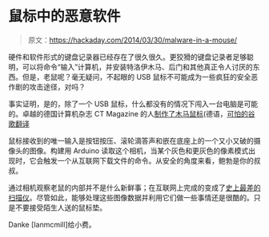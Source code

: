# 鼠标中的恶意软件

> 原文：<https://hackaday.com/2014/03/30/malware-in-a-mouse/>

硬件和软件形式的键盘记录器已经存在了很久很久。更狡猾的键盘记录者足够聪明，可以将命令“输入”计算机，并安装特洛伊木马、后门和其他真正令人讨厌的东西。但是，老鼠呢？毫无疑问，不起眼的 USB 鼠标不可能成为一些疯狂的安全恶作剧的攻击途径，对吗？

事实证明，是的，除了一个 USB 鼠标，什么都没有的情况下闯入一台电脑是可能的。卓越的德国计算机杂志 CT Magazine 的人[制作了木马鼠标](http://www.heise.de/ct/heft/2014-8-Computermaeuse-laden-Schaedlinge-aus-dem-Netz-nach-2156334.html)(德语，[可怕的谷歌翻译](http://www.google.com/translate?hl=en&ie=UTF8&sl=de&tl=en&u=http%3A%2F%2Fwww.heise.de%2Fct%2Fheft%2F2014-8-Computermaeuse-laden-Schaedlinge-aus-dem-Netz-nach-2156334.html)

鼠标接收到的唯一输入是按钮按压、滚轮滴答声和嵌在底座上的一个又小又破的摄像头的图像。构建用 Arduino 读取这个相机，当某个灰色和更灰色的像素模式出现时，它会触发一个从互联网下载文件的命令。从安全的角度来看，鲍勃是你的叔叔。

通过相机观察老鼠的内部并不是什么新鲜事；在互联网上完成的变成了[史上最差的扫描仪](http://spritesmods.com/?art=mouseeye)。尽管如此，能够处理这些图像数据并利用它们做一些事情还是很酷的。只是不要接受陌生人送的鼠标垫。

Danke [Ianmcmill]给小费。